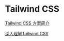 # Tailwind CSS

[Tailwind CSS 方案简介](https://mp.weixin.qq.com/s/YH3RCYGdvd67jkmN8DPIgg)

[深入理解Tailwind CSS](https://mp.weixin.qq.com/s/rM83WQaWoQeNdLk-KyV3fQ)
